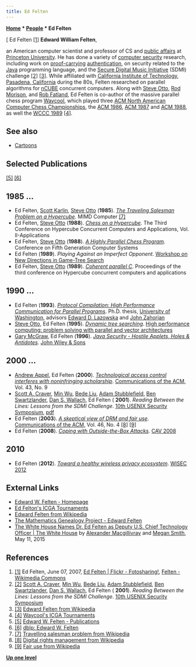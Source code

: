 ```yaml
---
title: Ed Felten
---
```

**[Home](Home "Home") * [People](People "People") * Ed Felten**

\[ Ed Felten <a id="cite-note-1" href="#cite-ref-1">[1]</a>
**Edward William Felten**,

an American computer scientist and professor of CS and [public affairs](https://en.wikipedia.org/wiki/Public_affairs_industry) at [Princeton University](https://en.wikipedia.org/wiki/Princeton_University). He has done a variety of [computer security](https://en.wikipedia.org/wiki/Computer_security) research, including work on [proof-carrying](https://en.wikipedia.org/wiki/Proof-carrying_code) [authentication](https://en.wikipedia.org/wiki/Authentication), on security related to the [Java](Java "Java") programming language, and the [Secure Digital Music Initiative](https://en.wikipedia.org/wiki/Secure_Digital_Music_Initiative) (SDMI) challenge <a id="cite-note-2" href="#cite-ref-2">[2]</a> <a id="cite-note-3" href="#cite-ref-3">[3]</a>. While affiliated with [California Institute of Technology](https://en.wikipedia.org/wiki/California_Institute_of_Technology), [Pasadena, California](https://en.wikipedia.org/wiki/Pasadena,_California) during the 80s, Felten researched on parallel algorithms for [nCUBE](NCUBE "NCUBE") concurrent computers.
Along with [Steve Otto](Steve_Otto "Steve Otto"), [Rod Morison](index.php?title=Rod_Morison&action=edit&redlink=1 "Rod Morison (page does not exist)"), and [Rob Fatland](index.php?title=Rob_Fatland&action=edit&redlink=1 "Rob Fatland (page does not exist)"), Ed Felten is co-author of the massive parallel chess program [Waycool](Waycool "Waycool"), which played three [ACM North American Computer Chess Championships](ACM_North_American_Computer_Chess_Championship "ACM North American Computer Chess Championship"), the [ACM 1986](ACM_1986 "ACM 1986"), [ACM 1987](ACM_1987 "ACM 1987") and [ACM 1988](ACM_1988 "ACM 1988"), as well the [WCCC 1989](WCCC_1989 "WCCC 1989") <a id="cite-note-4" href="#cite-ref-4">[4]</a>.

## See also

- [Cartoons](Cartoons "Cartoons")

## Selected Publications

<a id="cite-note-5" href="#cite-ref-5">[5]</a> <a id="cite-note-6" href="#cite-ref-6">[6]</a>

## 1985 ...

- Ed Felten, [Scott Karlin](Mathematician#SCKarlin "Mathematician"), [Steve Otto](Steve_Otto "Steve Otto") (**1985**). *[The Traveling Salesman Problem on a Hypercube](http://salsahpc.indiana.edu/dlib/articles/00001937/2/)*. MIMD Computer <a id="cite-note-7" href="#cite-ref-7">[7]</a>
- Ed Felten, [Steve Otto](Steve_Otto "Steve Otto") (**1988**). *[Chess on a Hypercube](https://www.semanticscholar.org/paper/Chess-on-a-hypercube-Felten-Otto/78f89caaf173e52524b5f75ed3a4529e1b3fa1f5?tab=abstract)*. The Third Conference on Hypercube Concurrent Computers and Applications, Vol. II-Applications
- Ed Felten, [Steve Otto](Steve_Otto "Steve Otto") (**1988**). *[A Highly Parallel Chess Program](https://www.semanticscholar.org/paper/A-Highly-Parallel-Chess-Program-Felten-Otto/8883761d14be691f6b50d91346cb15af65762710)*. Conference on Fifth Generation Computer Systems
- Ed Felten (**1989**). *Playing Against an Imperfect Opponent*. [Workshop on New Directions in Game-Tree Search](WCCC_1989#Workshop "WCCC 1989")
- Ed Felten, [Steve Otto](Steve_Otto "Steve Otto") (**1989**). *[Coherent parallel C](https://dl.acm.org/citation.cfm?id=62347)*. Proceedings of the third conference on Hypercube concurrent computers and applications

## 1990 ...

- Ed Felten (**1993**). *[Protocol Compilation: High Performance Communication for Parallel Programs](http://www.cs.washington.edu/research/compiler/papers.d/proto-compile.html)*. Ph.D. thesis, [University of Washington](https://en.wikipedia.org/wiki/University_of_Washington), advisors [Edward D. Lazowska](Mathematician#EDLazowska "Mathematician") and [John Zahorjan](Mathematician#JZahorjan "Mathematician")
- [Steve Otto](Steve_Otto "Steve Otto"), Ed Felten (**1995**). *[Dynamic tree searching](https://dl.acm.org/citation.cfm?id=207712.207717)*. [High performance computing: problem solving with parallel and vector architectures](https://dl.acm.org/citation.cfm?id=207712)
- [Gary McGraw](https://en.wikipedia.org/wiki/Gary_McGraw), Ed Felten (**1996**). *[Java Security - Hostile Applets, Holes & Antidotes](https://openlibrary.org/books/OL7612897M/Java_Security)*. [John Wiley & Sons](https://en.wikipedia.org/wiki/John_Wiley_%26_Sons)

## 2000 ...

- [Andrew Appel](index.php?title=Andrew_Appel&action=edit&redlink=1 "Andrew Appel (page does not exist)"), Ed Felten (**2000**). *[Technological access control interferes with noninfringing scholarship](http://dl.acm.org/citation.cfm?id=348968&dl=ACM&coll=DL&CFID=725775138&CFTOKEN=72472037)*. [Communications of the ACM](ACM#Communications "ACM"), Vol. 43, No. 9
- [Scott A. Craver](https://scholar.google.com/citations?user=s2Jfd_EAAAAJ&hl=en), [Min Wu](https://scholar.google.com/citations?user=tF0R04oAAAAJ&hl=en), [Bede Liu](http://ee.princeton.edu/people/faculty/bede-liu), [Adam Stubblefield](https://www.cs.jhu.edu/~astubble/), [Ben Swartzlander](https://www.linkedin.com/pub/ben-swartzlander/1/894/b18), [Dan S. Wallach](https://scholar.google.com/citations?user=oM25EQkAAAAJ&hl=en), Ed Felten ( **2001**). *Reading Between the Lines: Lessons from the SDMI Challenge*. [10th USENIX Security Symposium](https://www.usenix.org/legacy/events/sec01/), [pdf](https://www.usenix.org/legacy/events/sec01/craver.pdf)
- Ed Felten (**2003**). *[A skeptical view of DRM and fair use](http://dl.acm.org/citation.cfm?id=641232&dl=ACM&coll=DL&CFID=518608567&CFTOKEN=71752259)*. [Communications of the ACM](ACM#Communications "ACM"), Vol. 46, No. 4 <a id="cite-note-8" href="#cite-ref-8">[8]</a> <a id="cite-note-9" href="#cite-ref-9">[9]</a>
- Ed Felten (**2008**). *[Coping with Outside-the-Box Attacks](http://link.springer.com/chapter/10.1007%2F978-3-540-70545-1_2)*. [CAV 2008](http://dblp.uni-trier.de/db/conf/cav/cav2008.html#Felten08)

## 2010

- Ed Felten (**2012**). *[Toward a healthy wireless privacy ecosystem](http://dl.acm.org/citation.cfm?id=2185450)*. [WISEC 2012](http://dblp.uni-trier.de/db/conf/wisec/wisec2012.html#Felten12)

## External Links

- [Edward W. Felten - Homepage](https://www.cs.princeton.edu/~felten/)
- [Ed Felton's ICGA Tournaments](https://www.game-ai-forum.org/icga-tournaments/person.php?id=383)
- [Edward Felten from Wikipedia](https://en.wikipedia.org/wiki/Edward_Felten)
- [The Mathematics Genealogy Project - Edward Felten](https://genealogy.math.ndsu.nodak.edu/id.php?id=69464)
- [The White House Names Dr. Ed Felten as Deputy U.S. Chief Technology Officer | The White House](https://www.whitehouse.gov/blog/2015/05/11/white-house-names-dr-ed-felten-deputy-us-chief-technology-officer) by [Alexander Macgillivray](https://www.linkedin.com/pub/alexander-macgillivray/2/5a1/401) and [Megan Smith](https://en.wikipedia.org/wiki/Megan_Smith), May 11, 2015

## References

1. <a id="cite-ref-1" href="#cite-note-1">[1]</a> Ed Felten, June 07, 2007, [Ed Felten | Flickr - Fotosharing!](https://www.flickr.com/photos/joi/535489184/sizes/o/in/photostream/), [Felten - Wikimedia Commons](https://commons.wikimedia.org/wiki/Category:Edward_FeltenCategory:Edward)
1. <a id="cite-ref-2" href="#cite-note-2">[2]</a> [Scott A. Craver](https://scholar.google.com/citations?user=s2Jfd_EAAAAJ&hl=en), [Min Wu](https://scholar.google.com/citations?user=tF0R04oAAAAJ&hl=en), [Bede Liu](http://ee.princeton.edu/people/faculty/bede-liu), [Adam Stubblefield](https://www.cs.jhu.edu/~astubble/), [Ben Swartzlander](https://www.linkedin.com/pub/ben-swartzlander/1/894/b18), [Dan S. Wallach](https://scholar.google.com/citations?user=oM25EQkAAAAJ&hl=en), Ed Felten ( **2001**). *Reading Between the Lines: Lessons from the SDMI Challenge*. [10th USENIX Security Symposium](https://www.usenix.org/legacy/events/sec01/)
1. <a id="cite-ref-3" href="#cite-note-3">[3]</a> [Edward Felten from Wikipedia](https://en.wikipedia.org/wiki/Edward_Felten)
1. <a id="cite-ref-4" href="#cite-note-4">[4]</a> [Waycool's ICGA Tournaments](https://www.game-ai-forum.org/icga-tournaments/program.php?id=359)
1. <a id="cite-ref-5" href="#cite-note-5">[5]</a> [Edward W. Felten - Publications](https://www.cs.princeton.edu/~felten/papers.html)
1. <a id="cite-ref-6" href="#cite-note-6">[6]</a> [dblp: Edward W. Felten](https://dblp.uni-trier.de/pers/hd/f/Felten:Edward_W=)
1. <a id="cite-ref-7" href="#cite-note-7">[7]</a> [Travelling salesman problem from Wikipedia](https://en.wikipedia.org/wiki/Travelling_salesman_problem)
1. <a id="cite-ref-8" href="#cite-note-8">[8]</a> [Digital rights management from Wikipedia](https://en.wikipedia.org/wiki/Digital_rights_management)
1. <a id="cite-ref-9" href="#cite-note-9">[9]</a> [Fair use from Wikipedia](https://en.wikipedia.org/wiki/Fair_use)

**[Up one level](People "People")**

